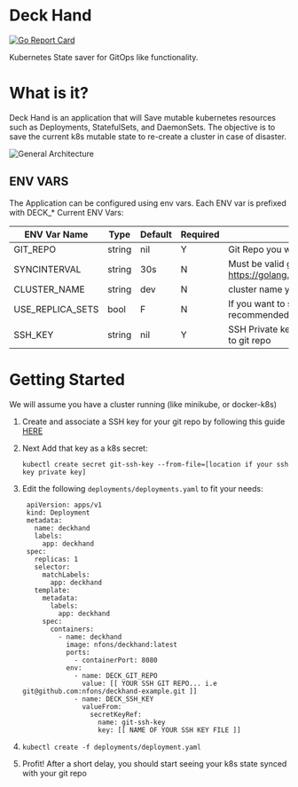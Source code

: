 # Deck Hand
[![Go Report Card](https://goreportcard.com/badge/github.com/nfons/deckhand)](https://goreportcard.com/report/github.com/nfons/deckhand)

Kubernetes State saver for GitOps like functionality.


# What is it?
Deck Hand is an application that will Save mutable kubernetes resources such as Deployments, StatefulSets, and DaemonSets.
The objective is to save the current k8s mutable state to re-create a cluster in case of disaster.

![General Architecture](https://i.imgur.com/jNPSMhE.png)

## ENV VARS
The Application can be configured using env vars. Each ENV var is prefixed with DECK_*
Current ENV Vars:


| ENV Var Name  | Type  |  Default | Required  |  Comment |
|---|---|---|---|---|
|  GIT_REPO |  string | nil   | Y  | Git Repo you want to save states to   |
|  SYNCINTERVAL | string   | 30s   | N  | Must be valid go time parse duration format  https://golang.org/pkg/time/#ParseDuration |
|  CLUSTER_NAME | string  | dev  | N  |  cluster name you wnat to save under  |
| USE_REPLICA_SETS| bool | F | N |  If you want to save replica sets as well (not recommended) ||
|SSH_KEY | string | nil | Y| SSH Private key you want to use to connect to git repo |


# Getting Started

We will assume you have a cluster running (like minikube, or docker-k8s)

1. Create and associate a SSH key for your git repo by following this guide [HERE](https://help.github.com/articles/generating-a-new-ssh-key-and-adding-it-to-the-ssh-agent/)
2. Next Add that key  as a k8s secret:

    `kubectl create secret git-ssh-key --from-file=[location if your ssh key private key]`
3. Edit the following `deployments/deployments.yaml` to fit your needs:

        apiVersion: apps/v1
        kind: Deployment
        metadata:
          name: deckhand
          labels:
            app: deckhand
        spec:
          replicas: 1
          selector:
            matchLabels:
              app: deckhand
          template:
            metadata:
              labels:
                app: deckhand
            spec:
              containers:
                - name: deckhand
                  image: nfons/deckhand:latest
                  ports:
                    - containerPort: 8080
                  env:
                    - name: DECK_GIT_REPO
                      value: [[ YOUR SSH GIT REPO... i.e git@github.com:nfons/deckhand-example.git ]]
                    - name: DECK_SSH_KEY
                      valueFrom:
                        secretKeyRef:
                          name: git-ssh-key
                          key: [[ NAME OF YOUR SSH KEY FILE ]]

4. `kubectl create -f deployments/deployment.yaml`

5. Profit! After a short delay, you should start seeing your k8s state synced with your git repo


